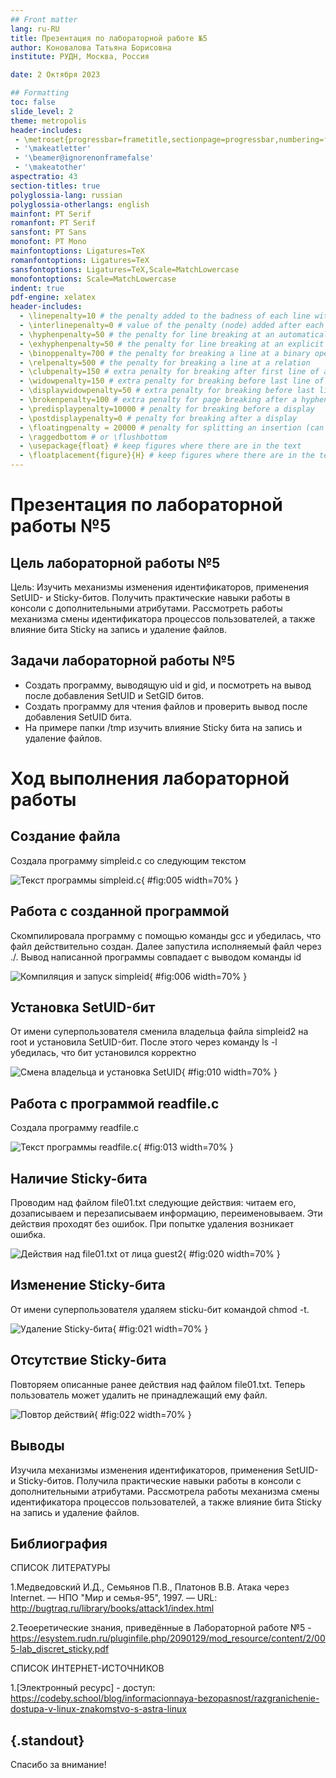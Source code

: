 ```yaml
---
## Front matter
lang: ru-RU
title: Презентация по лабораторной работе №5
author: Коновалова Татьяна Борисовна
institute: РУДН, Москва, Россия

date: 2 Октября 2023

## Formatting
toc: false
slide_level: 2
theme: metropolis
header-includes: 
 - \metroset{progressbar=frametitle,sectionpage=progressbar,numbering=fraction}
 - '\makeatletter'
 - '\beamer@ignorenonframefalse'
 - '\makeatother'
aspectratio: 43
section-titles: true
polyglossia-lang: russian
polyglossia-otherlangs: english
mainfont: PT Serif
romanfont: PT Serif
sansfont: PT Sans
monofont: PT Mono
mainfontoptions: Ligatures=TeX
romanfontoptions: Ligatures=TeX
sansfontoptions: Ligatures=TeX,Scale=MatchLowercase
monofontoptions: Scale=MatchLowercase
indent: true
pdf-engine: xelatex
header-includes:
  - \linepenalty=10 # the penalty added to the badness of each line within a paragraph (no associated penalty node) Increasing the value makes tex try to have fewer lines in the paragraph.
  - \interlinepenalty=0 # value of the penalty (node) added after each line of a paragraph.
  - \hyphenpenalty=50 # the penalty for line breaking at an automatically inserted hyphen
  - \exhyphenpenalty=50 # the penalty for line breaking at an explicit hyphen
  - \binoppenalty=700 # the penalty for breaking a line at a binary operator
  - \relpenalty=500 # the penalty for breaking a line at a relation
  - \clubpenalty=150 # extra penalty for breaking after first line of a paragraph
  - \widowpenalty=150 # extra penalty for breaking before last line of a paragraph
  - \displaywidowpenalty=50 # extra penalty for breaking before last line before a display math
  - \brokenpenalty=100 # extra penalty for page breaking after a hyphenated line
  - \predisplaypenalty=10000 # penalty for breaking before a display
  - \postdisplaypenalty=0 # penalty for breaking after a display
  - \floatingpenalty = 20000 # penalty for splitting an insertion (can only be split footnote in standard LaTeX)
  - \raggedbottom # or \flushbottom
  - \usepackage{float} # keep figures where there are in the text
  - \floatplacement{figure}{H} # keep figures where there are in the text
---
```


# Презентация по лабораторной работы №5

## Цель лабораторной работы №5

Цель: Изучить механизмы изменения идентификаторов, применения SetUID- и Sticky-битов. Получить практические навыки работы в консоли с дополнительными атрибутами. Рассмотреть работы механизма смены идентификатора процессов пользователей, а также влияние бита Sticky на запись и удаление файлов.

## Задачи лабораторной работы №5

- Создать программу, выводящую uid и gid, и посмотреть на вывод после добавления SetUID и SetGID битов.
- Создать программу для чтения файлов и проверить вывод после добавления SetUID бита.
- На примере папки /tmp изучить влияние Sticky бита на запись и удаление файлов.

# Ход выполнения лабораторной работы

## Создание файла

Создала программу simpleid.c со следующим текстом 

![Текст программы simpleid.c](image/5.png){ #fig:005 width=70% }

## Работа с созданной программой

Скомпилировала программу с помощью команды gcc и убедилась, что файл действительно создан. 
Далее запустила исполняемый файл через ./. 
Вывод написанной программы совпадает с выводом команды id 

![Компиляция и запуск simpleid](image/6.png){ #fig:006 width=70% }

## Установка SetUID-бит

От имени суперпользователя сменила владельца файла simpleid2 на root и установила SetUID-бит. 
После этого через команду ls -l убедилась, что бит установился корректно 

![Смена владельца и установка SetUID](image/10.png){ #fig:010 width=70% }

## Работа с программой readfile.c

Создала программу readfile.c 

![Текст программы readfile.c](image/13.png){ #fig:013 width=70% }

## Наличие Sticky-бита

Проводим над файлом file01.txt следующие действия: читаем его, дозаписываем и перезаписываем информацию, переименовываем. Эти действия проходят без ошибок. При попытке удаления возникает ошибка.

![Действия над file01.txt от лица guest2](image/20.png){ #fig:020 width=70% }

## Изменение Sticky-бита

От имени суперпользователя удаляем sticku-бит командой chmod -t.

![Удаление Sticky-бита](image/21.png){ #fig:021 width=70% }

## Отсутствие Sticky-бита

Повторяем описанные ранее действия над файлом file01.txt. Теперь пользователь может удалить не принадлежащий ему файл.

![Повтор действий](image/22.png){ #fig:022 width=70% }

## Выводы

Изучила механизмы изменения идентификаторов, применения SetUID- и Sticky-битов. Получила практические навыки работы в консоли с дополнительными атрибутами. Рассмотрела работы механизма смены идентификатора процессов пользователей, а также влияние бита Sticky на запись и удаление файлов.

## Библиография

СПИСОК ЛИТЕРАТУРЫ

1.Медведовский И.Д., Семьянов П.В., Платонов В.В. Атака через Internet. — НПО "Мир и семья-95",  1997. — URL: http://bugtraq.ru/library/books/attack1/index.html

2.Теоеретические знания, приведённые в Лабораторной работе №5 - https://esystem.rudn.ru/pluginfile.php/2090129/mod_resource/content/2/005-lab_discret_sticky.pdf


СПИСОК ИНТЕРНЕТ-ИСТОЧНИКОВ

1.[Электронный ресурс] - доступ: https://codeby.school/blog/informacionnaya-bezopasnost/razgranichenie-dostupa-v-linux-znakomstvo-s-astra-linux


## {.standout}

Спасибо за внимание!
